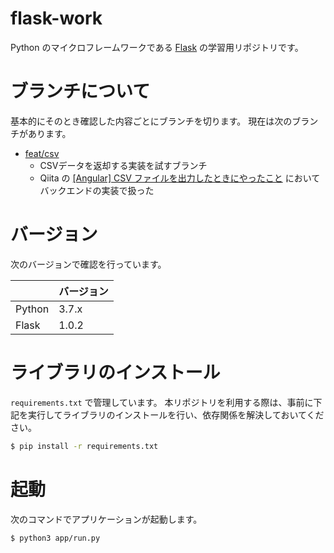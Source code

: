 # flask-work
Python のマイクロフレームワークである [Flask](https://palletsprojects.com/p/flask/) の学習用リポジトリです。

# ブランチについて
基本的にそのとき確認した内容ごとにブランチを切ります。
現在は次のブランチがあります。

* [feat/csv](https://github.com/ksh-fthr/flask-work/tree/feat/csv)
  * CSVデータを返却する実装を試すブランチ
  * Qiita の [[Angular] CSV ファイルを出力したときにやったこと](https://qiita.com/ksh-fthr/items/29db7c5c7268ee1802c5) においてバックエンドの実装で扱った

# バージョン
次のバージョンで確認を行っています。

|        | バージョン |
| ------ | ---------- |
| Python | 3.7.x      |
| Flask  | 1.0.2      |

# ライブラリのインストール
`requirements.txt` で管理しています。
本リポジトリを利用する際は、事前に下記を実行してライブラリのインストールを行い、依存関係を解決しておいてください。

```bash
$ pip install -r requirements.txt
```

# 起動
次のコマンドでアプリケーションが起動します。

```bash
$ python3 app/run.py
```

